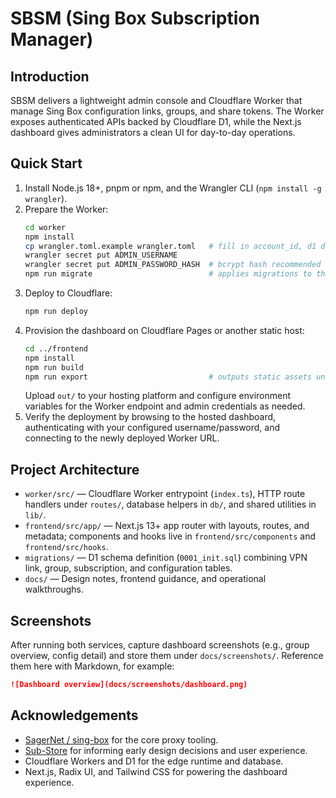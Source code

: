 # SBSM (Sing Box Subscription Manager)

## Introduction
SBSM delivers a lightweight admin console and Cloudflare Worker that manage Sing Box configuration links, groups, and share tokens. The Worker exposes authenticated APIs backed by Cloudflare D1, while the Next.js dashboard gives administrators a clean UI for day-to-day operations.

## Quick Start
1. Install Node.js 18+, pnpm or npm, and the Wrangler CLI (`npm install -g wrangler`).
2. Prepare the Worker:
   ```bash
   cd worker
   npm install
   cp wrangler.toml.example wrangler.toml   # fill in account_id, d1 database_id/bindings
   wrangler secret put ADMIN_USERNAME
   wrangler secret put ADMIN_PASSWORD_HASH  # bcrypt hash recommended
   npm run migrate                          # applies migrations to the bound D1 database
   ```
3. Deploy to Cloudflare:
   ```bash
   npm run deploy
   ```
4. Provision the dashboard on Cloudflare Pages or another static host:
   ```bash
   cd ../frontend
   npm install
   npm run build
   npm run export                           # outputs static assets under out/
   ```
   Upload `out/` to your hosting platform and configure environment variables for the Worker endpoint and admin credentials as needed.
5. Verify the deployment by browsing to the hosted dashboard, authenticating with your configured username/password, and connecting to the newly deployed Worker URL.

## Project Architecture
- `worker/src/` — Cloudflare Worker entrypoint (`index.ts`), HTTP route handlers under `routes/`, database helpers in `db/`, and shared utilities in `lib/`.
- `frontend/src/app/` — Next.js 13+ app router with layouts, routes, and metadata; components and hooks live in `frontend/src/components` and `frontend/src/hooks`.
- `migrations/` — D1 schema definition (`0001_init.sql`) combining VPN link, group, subscription, and configuration tables.
- `docs/` — Design notes, frontend guidance, and operational walkthroughs.

## Screenshots
After running both services, capture dashboard screenshots (e.g., group overview, config detail) and store them under `docs/screenshots/`. Reference them here with Markdown, for example:
```markdown
![Dashboard overview](docs/screenshots/dashboard.png)
```

## Acknowledgements
- [SagerNet / sing-box](https://github.com/SagerNet/sing-box) for the core proxy tooling.
- [Sub-Store](https://github.com/sub-store-org/Sub-Store) for informing early design decisions and user experience.
- Cloudflare Workers and D1 for the edge runtime and database.
- Next.js, Radix UI, and Tailwind CSS for powering the dashboard experience.
